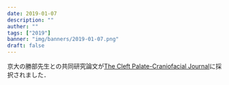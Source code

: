 ```yaml
---
date: 2019-01-07
description: ""
auther: ""
tags: ["2019"]
banner: "img/banners/2019-01-07.png"
draft: false
---
```

京大の勝部先生との共同研究論文が[The Cleft Palate-Craniofacial Journal](https://journals.sagepub.com/home/cpc)に採択されました．
